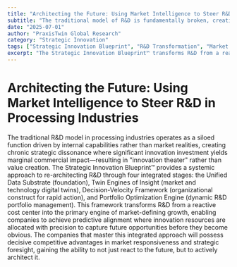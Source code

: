 ```yaml
---
title: "Architecting the Future: Using Market Intelligence to Steer R&D in Processing Industries"
subtitle: "The traditional model of R&D is fundamentally broken, creating innovation theater instead of value"
date: "2025-07-01"
author: "PraxisTwin Global Research"
category: "Strategic Innovation"
tags: ["Strategic Innovation Blueprint", "R&D Transformation", "Market Intelligence", "Innovation Architecture", "Competitive Advantage"]
excerpt: "The Strategic Innovation Blueprint™ transforms R&D from a reactive cost center into the primary engine of market-defining growth."
---
```


# Architecting the Future: Using Market Intelligence to Steer R&D in Processing Industries

The traditional R&D model in processing industries operates as a siloed function driven by internal capabilities rather than market realities, creating chronic strategic dissonance where significant innovation investment yields marginal commercial impact—resulting in "innovation theater" rather than value creation. The Strategic Innovation Blueprint™ provides a systemic approach to re-architecting R&D through four integrated stages: the Unified Data Substrate (foundation), Twin Engines of Insight (market and technology digital twins), Decision-Velocity Framework (organizational construct for rapid action), and Portfolio Optimization Engine (dynamic R&D portfolio management). This framework transforms R&D from a reactive cost center into the primary engine of market-defining growth, enabling companies to achieve predictive alignment where innovation resources are allocated with precision to capture future opportunities before they become obvious. The companies that master this integrated approach will possess decisive competitive advantages in market responsiveness and strategic foresight, gaining the ability to not just react to the future, but to actively architect it.
